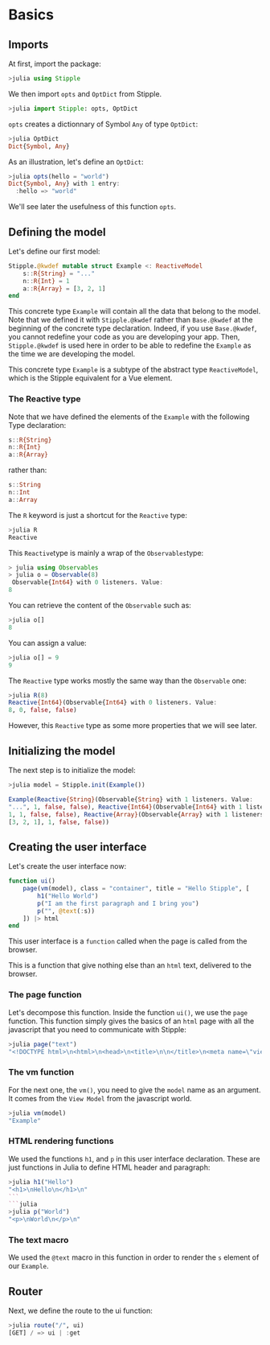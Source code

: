 # Basics


## Imports

At first, import the package:
```julia
>julia using Stipple
```

We then import `opts` and `OptDict` from Stipple.
```julia 
>julia import Stipple: opts, OptDict 
```

`opts` creates a dictionnary of Symbol `Any` of type `OptDict`:
```julia 
>julia OptDict
Dict{Symbol, Any}
```

As an illustration, let's define an `OptDict`:
```julia
>julia opts(hello = "world")
Dict{Symbol, Any} with 1 entry:
  :hello => "world"
```
We'll see later the usefulness of this function `opts`.

## Defining the model

Let's define our first model:
```julia 
Stipple.@kwdef mutable struct Example <: ReactiveModel 
    s::R{String} = "..."
    n::R{Int} = 1
    a::R{Array} = [3, 2, 1]
end
```
This concrete type `Example` will contain all the data that belong to the model. 
Note that we defined it with `Stipple.@kwdef` rather than `Base.@kwdef` at the beginning of the concrete type declaration. Indeed, if you use `Base.@kwdef`, you cannot redefine your code as you are developing your app. Then, `Stipple.@kwdef` is used here in order to be able to redefine the `Example` as the time we are developing the model.

This concrete type `Example` is a subtype of the abstract type `ReactiveModel`, which is the Stipple equivalent for a Vue element. 

### The Reactive type

Note that we have defined the elements of the `Example` with the following Type declaration:
```julia 
s::R{String}
n::R{Int}
a::R{Array}
```
rather than:
```julia 
s::String
n::Int
a::Array
```
The `R` keyword is just a shortcut for the `Reactive` type:
```julia
>julia R 
Reactive
```

This `Reactive`type is mainly a wrap of the `Observables`type:
```julia 
> julia using Observables 
> julia o = Observable(8)
 Observable{Int64} with 0 listeners. Value:
8
```
You can retrieve the content of the `Observable` such as:
```julia
>julia o[]
8 
```

You can assign a value:
```julia 
>julia o[] = 9 
9
```

The `Reactive` type works mostly the same way than the `Observable` one:
```julia
>julia R(8)
Reactive{Int64}(Observable{Int64} with 0 listeners. Value:
8, 0, false, false)
```

However, this `Reactive` type as some more properties that we will see later.

## Initializing the model

The next step is to initialize the model:
```julia 
>julia model = Stipple.init(Example())

Example(Reactive{String}(Observable{String} with 1 listeners. Value:
"...", 1, false, false), Reactive{Int64}(Observable{Int64} with 1 listeners. Value:
1, 1, false, false), Reactive{Array}(Observable{Array} with 1 listeners. Value:
[3, 2, 1], 1, false, false))
```

## Creating the user interface

Let's create the user interface now:
```julia 
function ui()
    page(vm(model), class = "container", title = "Hello Stipple", [
        h1("Hello World")
        p("I am the first paragraph and I bring you")
        p("", @text(:s))
    ]) |> html
end

```

This user interface is a `function` called when the page is called from the browser. 

This is a function that give nothing else than an `html` text, delivered to the browser.

### The page function

Let's decompose this function. Inside the function `ui()`, we use the `page` function. This function simply gives the basics of an `html` page with all the javascript that you need to communicate with Stipple:
```julia 
>julia page("text")
"<!DOCTYPE html>\n<html>\n<head>\n<title>\n\n</title>\n<meta name=\"viewport\" content=\"width=device-width, initial-scale=1, maximum-scale=1, user-scalable=no\" />\n\n</head>\n<body class style>\n<link href=\"https://fonts.googleapis.com/css?family=Material+Icons\" rel=\"stylesheet\" />\n<link href=\"/stipple.jl/master/assets/css/stipplecore.css\" rel=\"stylesheet\" />\n\n<div id=\"text\" class=\"container\">\n\n</div>\n\n<script src=\"/genie.jl/master/assets/js/____/channels.js\">\n\n</script>\n<script src=\"/stipple.jl/master/assets/js/underscore-min.js\">\n\n</script>\n<script src=\"/stipple.jl/master/assets/js/vue.js\">\n\n</script>\n<script src=\"/stipple.jl/master/assets/js/stipplecore.js\" defer>\n\n</script>\n<script src=\"/stipple.jl/master/assets/js/vue_filters.js\" defer>\n\n</script>\n<script src=\"/stipple.jl/master/assets/js/watchers.js\">\n\n</script>\n<script>\nwindow.CHANNEL = '____';\n</script>\n<script src=\"/stipple.jl/master/assets/js/example.js\" defer onload=\"Stipple.init({theme: 'stipple-blue'});\">\n\n</script>\n\n</body>\n\n</html>\n"
```

### The vm function

For the next one, the `vm()`, you need to give the `model` name as an argument. It comes from the `View Model` from the javascript world.
```julia 
>julia vm(model)
"Example"
```

### HTML rendering functions

We used the functions `h1`, and `p` in this user interface declaration. These are just functions in Julia to define HTML header and paragraph:
```julia
>julia h1("Hello")
"<h1>\nHello\n</h1>\n"
``` 
```julia 
>julia p("World")
"<p>\nWorld\n</p>\n"
```

### The text macro

We used the `@text` macro in this function in order to render the `s` element of our `Example`.  

## Router

Next, we define the route to the ui function:
```julia 
>julia route("/", ui)
[GET] / => ui | :get
```








